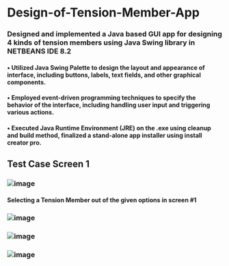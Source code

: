 # Design-of-Tension-Member-App
### Designed and implemented a Java based GUI app for designing 4 kinds of tension members using Java Swing library in NETBEANS IDE 8.2
#### • Utilized Java Swing Palette to design the layout and appearance of interface, including buttons, labels, text fields, and other graphical components.
#### • Employed event-driven programming techniques to specify the behavior of the interface, including handling user input and triggering various actions.
#### • Executed Java Runtime Environment (JRE) on the .exe using cleanup and build method, finalized a stand-alone app installer using install creator pro.
## Test Case Screen 1
### ![image](https://user-images.githubusercontent.com/121078997/210882382-3cf398b4-cba1-4c8f-b601-a9b944cb2bd5.png)
#### Selecting a Tension Member out of the given options in screen #1 
### ![image](https://user-images.githubusercontent.com/121078997/210883309-a13d217d-ed16-457d-ba1b-9158d5250abc.png)

### ![image](https://user-images.githubusercontent.com/121078997/210883390-697f338d-2215-4971-8126-72c64ae67935.png)

### ![image](https://user-images.githubusercontent.com/121078997/210883482-40a6fee9-c55b-4d43-a18e-9742c923036a.png)



